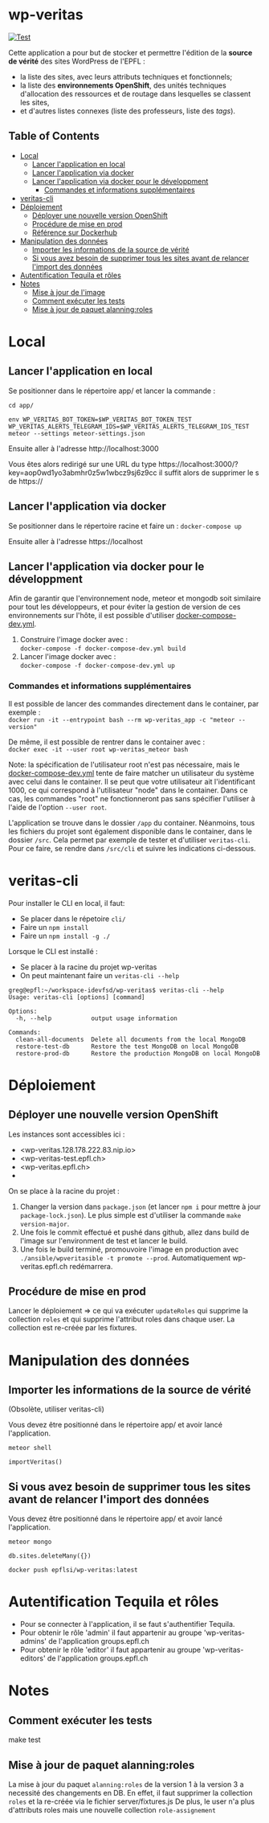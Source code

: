 # wp-veritas

[![Test](https://github.com/epfl-si/wp-veritas/actions/workflows/test.yml/badge.svg?branch=master)](https://github.com/epfl-si/wp-veritas/actions/workflows/test.yml)

Cette application a pour but de stocker et permettre l'édition de la **source de vérité** des sites WordPress de l'EPFL :
- la liste des sites, avec leurs attributs techniques et fonctionnels;
- la liste des **environnements OpenShift**, des unités techniques d'allocation des ressources et de routage dans lesquelles se classent les sites,
- et d'autres listes connexes (liste des professeurs, liste des *tags*).

<!-- TOC titleSize:2 tabSpaces:3 depthFrom:1 depthTo:6 withLinks:1 updateOnSave:1 orderedList:0 skip:1 title:1 charForUnorderedList:* -->
## Table of Contents
* [Local](#local)
   * [Lancer l'application en local](#lancer-lapplication-en-local)
   * [Lancer l'application via docker](#lancer-lapplication-via-docker)
   * [Lancer l'application via docker pour le développment](#lancer-lapplication-via-docker-pour-le-développment)
      * [Commandes et informations supplémentaires](#commandes-et-informations-supplémentaires)
* [veritas-cli](#veritas-cli)
* [Déploiement](#déploiement)
   * [Déployer une nouvelle version OpenShift](#déployer-une-nouvelle-version-openshift)
   * [Procédure de mise en prod](#procédure-de-mise-en-prod)
   * [Référence sur Dockerhub](#référence-sur-dockerhub)
* [Manipulation des données](#manipulation-des-données)
   * [Importer les informations de la source de vérité](#importer-les-informations-de-la-source-de-vérité)
   * [Si vous avez besoin de supprimer tous les sites avant de relancer l'import des données](#si-vous-avez-besoin-de-supprimer-tous-les-sites-avant-de-relancer-limport-des-données)
* [Autentification Tequila et rôles](#autentification-tequila-et-rôles)
* [Notes](#notes)
   * [Mise à jour de l'image](#mise-à-jour-de-limage)
   * [Comment exécuter les tests](#comment-exécuter-les-tests)
   * [Mise à jour de paquet alanning:roles](#mise-à-jour-de-paquet-alanningroles)
<!-- /TOC -->


# Local

## Lancer l'application en local 

Se positionner dans le répertoire app/ et lancer la commande :

`cd app/`

`env WP_VERITAS_BOT_TOKEN=$WP_VERITAS_BOT_TOKEN_TEST WP_VERITAS_ALERTS_TELEGRAM_IDS=$WP_VERITAS_ALERTS_TELEGRAM_IDS_TEST meteor --settings meteor-settings.json`

Ensuite aller à l'adresse http://localhost:3000

Vous êtes alors redirigé sur une URL du type https://localhost:3000/?key=aop0wd1yo3abmhr0z5w1wbcz9sj6z9cc il suffit alors de supprimer le s de https://

## Lancer l'application via docker

Se positionner dans le répertoire racine et faire un : `docker-compose up`

Ensuite aller à l'adresse https://localhost

## Lancer l'application via docker pour le développment

Afin de garantir que l'environnement node, meteor et mongodb soit
similaire pour tout les développeurs, et pour éviter la gestion de
version de ces environnements sur l'hôte, il est possible d'utiliser
[docker-compose-dev.yml](./docker-compose-dev.yml).

  1. Construire l'image docker avec :  
     `docker-compose -f docker-compose-dev.yml build`
  1. Lancer l'image docker avec :  
     `docker-compose -f docker-compose-dev.yml up`

### Commandes et informations supplémentaires

Il est possible de lancer des commandes directement dans le container, 
par exemple :  
`docker run -it --entrypoint bash --rm wp-veritas_app -c "meteor --version"`

De même, il est possible de rentrer dans le container avec :  
`docker exec -it --user root wp-veritas_meteor bash`

Note: la spécification de l'utilisateur root n'est pas nécessaire, mais le
[docker-compose-dev.yml](./docker-compose-dev.yml) tente de faire matcher
un utilisateur du système avec celui dans le container. Il se peut que votre
utilisateur ait l'identificant 1000, ce qui correspond à l'utilisateur "node"
dans le container. Dans ce cas, les commandes "root" ne fonctionneront pas sans
spécifier l'utiliser à l'aide de l'option `--user root`.

L'application se trouve dans le dossier `/app` du container. Néanmoins, tous les
fichiers du projet sont également disponible dans le container, dans le dossier
`/src`. Cela permet par exemple de tester et d'utiliser `veritas-cli`. Pour ce
faire, se rendre dans `/src/cli` et suivre les indications ci-dessous.


# veritas-cli

Pour installer le CLI en local, il faut:
- Se placer dans le répetoire `cli/`
- Faire un `npm install`
- Faire un `npm install -g ./`

Lorsque le CLI est installé :
- Se placer à la racine du projet wp-veritas
- On peut maintenant faire un `veritas-cli --help`

```
greg@epfl:~/workspace-idevfsd/wp-veritas$ veritas-cli --help
Usage: veritas-cli [options] [command]

Options:
  -h, --help           output usage information

Commands:
  clean-all-documents  Delete all documents from the local MongoDB
  restore-test-db      Restore the test MongoDB on local MongoDB
  restore-prod-db      Restore the production MongoDB on local MongoDB
```


# Déploiement

## Déployer une nouvelle version OpenShift

Les instances sont accessibles ici :
- <wp-veritas.128.178.222.83.nip.io>
- <wp-veritas-test.epfl.ch>
- <wp-veritas.epfl.ch>
- 
On se place à la racine du projet :

1. Changer la version dans `package.json` (et lancer `npm i` pour mettre à jour `package-lock.json`). Le plus simple est d'utiliser la commande `make version-major`.
2. Une fois le commit effectué et pushé dans github, allez dans build de l'image sur l'environment de test et lancer le build.
3. Une fois le build terminé, promouvoire l'image en production avec `./ansible/wpveritasible -t promote --prod`. Automatiquement wp-veritas.epfl.ch redémarrera. 

## Procédure de mise en prod
Lancer le déploiement => ce qui va exécuter `updateRoles` qui supprime la
collection `roles` et qui supprime l'attribut roles dans chaque user. La
collection est re-créée par les fixtures.

# Manipulation des données

## Importer les informations de la source de vérité

(Obsolète, utiliser veritas-cli)

Vous devez être positionné dans le répertoire app/ et avoir lancé l'application.

`meteor shell`

`importVeritas()`

## Si vous avez besoin de supprimer tous les sites avant de relancer l'import des données

Vous devez être positionné dans le répertoire app/ et avoir lancé l'application.

`meteor mongo`

`db.sites.deleteMany({})`

`docker push epflsi/wp-veritas:latest`

# Autentification Tequila et rôles

- Pour se connecter à l'application, il se faut s'authentifier Tequila.
- Pour obtenir le rôle 'admin' il faut appartenir au groupe 'wp-veritas-admins' de l'application groups.epfl.ch
- Pour obtenir le rôle 'editor' il faut appartenir au groupe 'wp-veritas-editors' de l'application groups.epfl.ch


# Notes

## Comment exécuter les tests
make test

## Mise à jour de paquet alanning:roles
La mise à jour du paquet `alanning:roles` de la version 1 à la version 3 a necessité des changements en DB.
En effet, il faut supprimer la collection `roles` et la re-créée via le fichier server/fixtures.js
De plus, le user n'a plus d'attributs roles mais une nouvelle collection `role-assignement`
